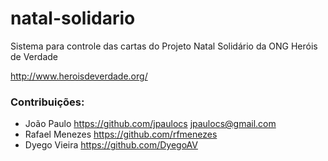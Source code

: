 # natal-solidario
Sistema para controle das cartas do Projeto Natal Solidário da ONG Heróis de Verdade

http://www.heroisdeverdade.org/


### Contribuições:
* João Paulo https://github.com/jpaulocs jpaulocs@gmail.com
* Rafael Menezes https://github.com/rfmenezes
* Dyego Vieira https://github.com/DyegoAV
